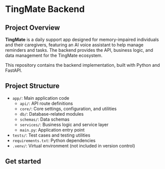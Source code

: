# TingMate Backend

## Project Overview

**TingMate** is a daily support app designed for memory-impaired individuals and their caregivers, featuring an AI voice assistant to help manage reminders and tasks. The backend provides the API, business logic, and data management for the TingMate ecosystem.

This repository contains the backend implementation, built with Python and FastAPI.

## Project Structure

- `app/`: Main application code
  - `api/`: API route definitions
  - `core/`: Core settings, configuration, and utilities
  - `db/`: Database-related modules
  - `schemas/`: Data schemas
  - `services/`: Business logic and service layer
  - `main.py`: Application entry point
- `tests/`: Test cases and testing utilities
- `requirements.txt`: Python dependencies
- `.venv/`: Virtual environment (not included in version control)

## Get started

<!-- TODO: Add section -->
